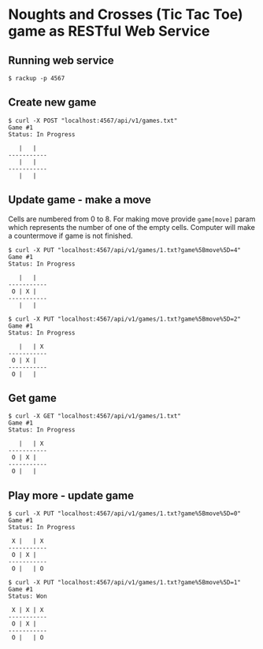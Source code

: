 Noughts and Crosses (Tic Tac Toe) game as RESTful Web Service
=============================================================

## Running web service 

    $ rackup -p 4567

## Create new game

    $ curl -X POST "localhost:4567/api/v1/games.txt"
    Game #1
    Status: In Progress

       |   |  
    -----------
       |   |  
    -----------
       |   |  

## Update game - make a move

Cells are numbered from 0 to 8. For making move provide `game[move]` param which represents the number of one of the empty cells.
Computer will make a countermove if game is not finished.

    $ curl -X PUT "localhost:4567/api/v1/games/1.txt?game%5Bmove%5D=4"
    Game #1
    Status: In Progress

       |   |  
    -----------
     O | X |  
    -----------
       |   |  

    $ curl -X PUT "localhost:4567/api/v1/games/1.txt?game%5Bmove%5D=2"
    Game #1
    Status: In Progress

       |   | X
    -----------
     O | X |  
    -----------
     O |   |  

## Get game

    $ curl -X GET "localhost:4567/api/v1/games/1.txt"
    Game #1
    Status: In Progress

       |   | X
    -----------
     O | X |  
    -----------
     O |   |  


## Play more - update game

    $ curl -X PUT "localhost:4567/api/v1/games/1.txt?game%5Bmove%5D=0"
    Game #1
    Status: In Progress

     X |   | X
    -----------
     O | X |  
    -----------
     O |   | O

    $ curl -X PUT "localhost:4567/api/v1/games/1.txt?game%5Bmove%5D=1"
    Game #1
    Status: Won

     X | X | X
    -----------
     O | X |  
    -----------
     O |   | O
